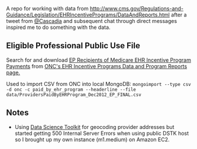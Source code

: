 A repo for working with data from http://www.cms.gov/Regulations-and-Guidance/Legislation/EHRIncentivePrograms/DataAndReports.html after a tweet from [@Cascadia](https://twitter.com/cascadia/status/307973508833615873) and subsequent chat through direct messages inspired me to do something with the data.

Eligible Professional Public Use File
-------------------------------------
Search for and download [EP Recipients of Medicare EHR Incentive Program Payments](http://www.cms.gov/Regulations-and-Guidance/Legislation/EHRIncentivePrograms/Downloads/EP_ProvidersPaidByEHRProgram_Dec2012_EP_FINAL.zip) from [ONC's EHR Incentive Programs Data and Program Reports page.](http://www.cms.gov/Regulations-and-Guidance/Legislation/EHRIncentivePrograms/DataAndReports.html)

Used to import CSV from ONC into local MongoDB: `mongoimport --type csv -d onc -c paid_by_ehr_program --headerline --file data/ProvidersPaidByEHRProgram_Dec2012_EP_FINAL.csv`

Notes
-----
* Using [Data Science Toolkit](http://www.datasciencetoolkit.org/) for geocoding provider addresses but started getting 500 Internal Server Errors when using public DSTK host so I brought up my own instance (m1.medium) on Amazon EC2. 
